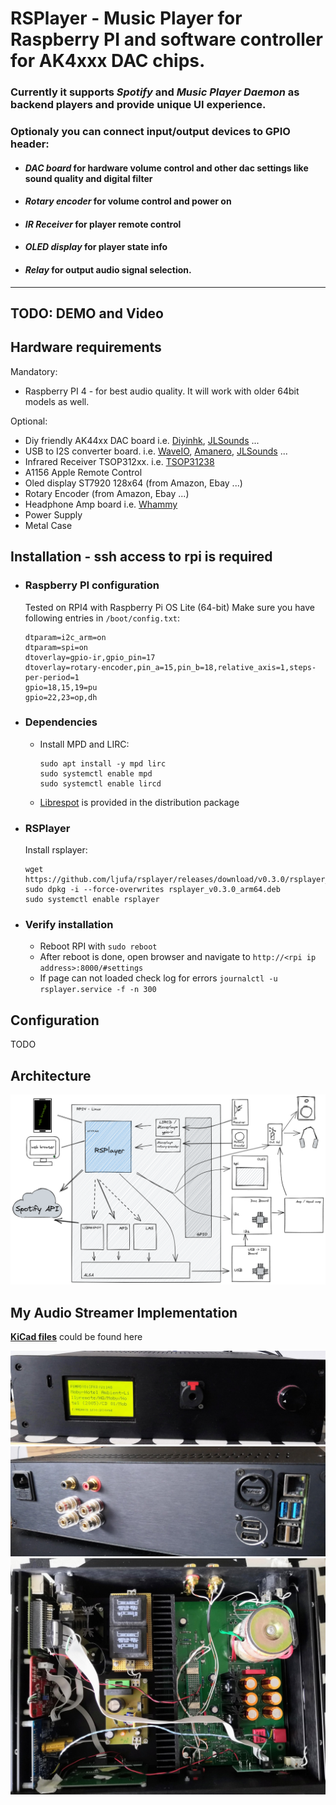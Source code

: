 # RSPlayer - Music Player for Raspberry PI and software controller for AK4xxx DAC chips.
### Currently it supports *Spotify* and *Music Player Daemon* as backend players and provide unique UI experience.
### Optionaly you can connect input/output devices to GPIO header: 
- #### *DAC board* for hardware volume control and other dac settings like sound quality and digital filter
- #### *Rotary encoder* for volume control and power on 
- #### *IR Receiver* for player remote control
- #### *OLED display* for player state info
- #### *Relay* for output audio signal selection.
---

## TODO: DEMO and Video
## Hardware requirements
Mandatory:

- Raspberry PI 4 - for best audio quality. It will work with older 64bit models as well.

Optional:
- Diy friendly AK44xx DAC board i.e. [Diyinhk](https://www.diyinhk.com/shop/audio-kits/), [JLSounds](http://jlsounds.com/products.html) ...
- USB to I2S converter board. i.e. [WaveIO](https://luckit.biz/), [Amanero](https://amanero.com/), [JLSounds](http://jlsounds.com/products.html) ...
- Infrared Receiver TSOP312xx. i.e. [TSOP31238](https://eu.mouser.com/ProductDetail/Vishay-Semiconductors/TSOP31238?qs=5rGgbCH0pB1jaK4I0GvRsw%3D%3D)
- A1156 Apple Remote Control
- Oled display ST7920 128x64 (from Amazon, Ebay ...)
- Rotary Encoder (from Amazon, Ebay ...)
- Headphone Amp board i.e. [Whammy](https://diyaudiostore.com/products/whammy-completion-kit?_pos=3&_sid=bf6542f23&_ss=r)
- Power Supply
- Metal Case

## Installation - ssh access to rpi is required
- ### Raspberry PI configuration
    Tested on RPI4 with Raspberry Pi OS Lite (64-bit)
    Make sure you have following entries in `/boot/config.txt`:
    ```
    dtparam=i2c_arm=on
    dtparam=spi=on
    dtoverlay=gpio-ir,gpio_pin=17
    dtoverlay=rotary-encoder,pin_a=15,pin_b=18,relative_axis=1,steps-per-period=1
    gpio=18,15,19=pu
    gpio=22,23=op,dh
    ```

- ### Dependencies
    - Install MPD and LIRC:
        ```
        sudo apt install -y mpd lirc
        sudo systemctl enable mpd
        sudo systemctl enable lircd
        ```
    - [Librespot](https://github.com/librespot-org/librespot) is provided in the distribution package

- ### RSPlayer
    Install rsplayer:
    ```
    wget https://github.com/ljufa/rsplayer/releases/download/v0.3.0/rsplayer_v0.3.0_arm64.deb
    sudo dpkg -i --force-overwrites rsplayer_v0.3.0_arm64.deb
    sudo systemctl enable rsplayer
    ```
- ### Verify installation
    - Reboot RPI with `sudo reboot`
    - After reboot is done, open browser and navigate to `http://<rpi ip address>:8000/#settings`
    - If page can not loaded check log for errors `journalctl -u rsplayer.service -f -n 300`

## Configuration
TODO

## Architecture
![Diagram](DOCS/dev/architecture-2022-09-05-1620.png)


## My Audio Streamer Implementation
**[KiCad files](DOCS/kicad/rpi_connector/)** could be found here

![front](DOCS/dev/my_streamer_front_small.jpg)
![back](DOCS/dev/my_streamer_back_small.jpg)
![inside](DOCS/dev/my_streamer_inside_small.jpg)